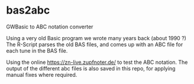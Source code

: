 # bas2abc
GWBasic to ABC notation converter

Using a very old Basic program we wrote many years back (about 1990 ?) 
The R-Script parses the old BAS files, and comes up with an ABC file for each tune in the BAS file.

Using the online https://zn-live.zupfnoter.de/ to test the ABC notation.
The output of the different abc files is also saved in this repo, for applying manual fixes where required.
   
